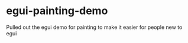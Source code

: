 # egui-painting-demo
Pulled out the egui demo for painting to make it easier for people new to egui
